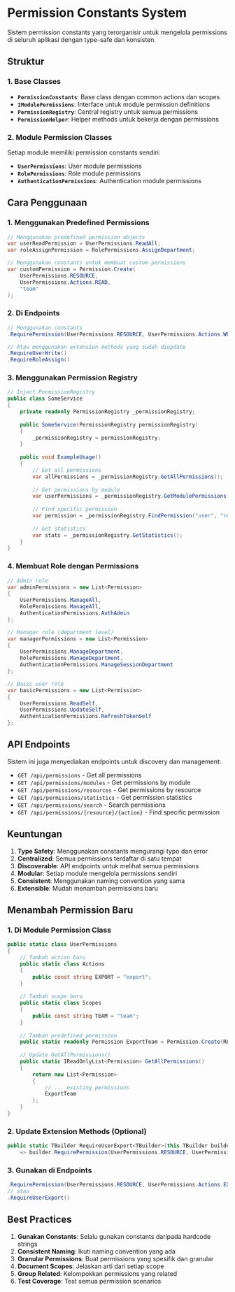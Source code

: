 # Permission Constants System

Sistem permission constants yang terorganisir untuk mengelola permissions di seluruh aplikasi dengan type-safe dan konsisten.

## Struktur

### 1. Base Classes
- **`PermissionConstants`**: Base class dengan common actions dan scopes
- **`IModulePermissions`**: Interface untuk module permission definitions
- **`PermissionRegistry`**: Central registry untuk semua permissions
- **`PermissionHelper`**: Helper methods untuk bekerja dengan permissions

### 2. Module Permission Classes
Setiap module memiliki permission constants sendiri:
- **`UserPermissions`**: User module permissions
- **`RolePermissions`**: Role module permissions  
- **`AuthenticationPermissions`**: Authentication module permissions

## Cara Penggunaan

### 1. Menggunakan Predefined Permissions

```csharp
// Menggunakan predefined permission objects
var userReadPermission = UserPermissions.ReadAll;
var roleAssignPermission = RolePermissions.AssignDepartment;

// Menggunakan constants untuk membuat custom permissions
var customPermission = Permission.Create(
    UserPermissions.RESOURCE, 
    UserPermissions.Actions.READ, 
    "team"
);
```

### 2. Di Endpoints

```csharp
// Menggunakan constants
.RequirePermission(UserPermissions.RESOURCE, UserPermissions.Actions.WRITE)

// Atau menggunakan extension methods yang sudah diupdate
.RequireUserWrite()
.RequireRoleAssign()
```

### 3. Menggunakan Permission Registry

```csharp
// Inject PermissionRegistry
public class SomeService
{
    private readonly PermissionRegistry _permissionRegistry;
    
    public SomeService(PermissionRegistry permissionRegistry)
    {
        _permissionRegistry = permissionRegistry;
    }
    
    public void ExampleUsage()
    {
        // Get all permissions
        var allPermissions = _permissionRegistry.GetAllPermissions();
        
        // Get permissions by module
        var userPermissions = _permissionRegistry.GetModulePermissions("Users");
        
        // Find specific permission
        var permission = _permissionRegistry.FindPermission("user", "read", "*");
        
        // Get statistics
        var stats = _permissionRegistry.GetStatistics();
    }
}
```

### 4. Membuat Role dengan Permissions

```csharp
// Admin role
var adminPermissions = new List<Permission>
{
    UserPermissions.ManageAll,
    RolePermissions.ManageAll,
    AuthenticationPermissions.AuthAdmin
};

// Manager role (department level)
var managerPermissions = new List<Permission>
{
    UserPermissions.ManageDepartment,
    RolePermissions.ManageDepartment,
    AuthenticationPermissions.ManageSessionDepartment
};

// Basic user role
var basicPermissions = new List<Permission>
{
    UserPermissions.ReadSelf,
    UserPermissions.UpdateSelf,
    AuthenticationPermissions.RefreshTokenSelf
};
```

## API Endpoints

Sistem ini juga menyediakan endpoints untuk discovery dan management:

- `GET /api/permissions` - Get all permissions
- `GET /api/permissions/modules` - Get permissions by module
- `GET /api/permissions/resources` - Get permissions by resource
- `GET /api/permissions/statistics` - Get permission statistics
- `GET /api/permissions/search` - Search permissions
- `GET /api/permissions/{resource}/{action}` - Find specific permission

## Keuntungan

1. **Type Safety**: Menggunakan constants mengurangi typo dan error
2. **Centralized**: Semua permissions terdaftar di satu tempat
3. **Discoverable**: API endpoints untuk melihat semua permissions
4. **Modular**: Setiap module mengelola permissions sendiri
5. **Consistent**: Menggunakan naming convention yang sama
6. **Extensible**: Mudah menambah permissions baru

## Menambah Permission Baru

### 1. Di Module Permission Class

```csharp
public static class UserPermissions
{
    // Tambah action baru
    public static class Actions
    {
        public const string EXPORT = "export";
    }
    
    // Tambah scope baru
    public static class Scopes
    {
        public const string TEAM = "team";
    }
    
    // Tambah predefined permission
    public static readonly Permission ExportTeam = Permission.Create(RESOURCE, Actions.EXPORT, Scopes.TEAM);
    
    // Update GetAllPermissions()
    public static IReadOnlyList<Permission> GetAllPermissions()
    {
        return new List<Permission>
        {
            // ... existing permissions
            ExportTeam
        };
    }
}
```

### 2. Update Extension Methods (Optional)

```csharp
public static TBuilder RequireUserExport<TBuilder>(this TBuilder builder) where TBuilder : IEndpointConventionBuilder
    => builder.RequirePermission(UserPermissions.RESOURCE, UserPermissions.Actions.EXPORT);
```

### 3. Gunakan di Endpoints

```csharp
.RequirePermission(UserPermissions.RESOURCE, UserPermissions.Actions.EXPORT, UserPermissions.Scopes.TEAM)
// atau
.RequireUserExport()
```

## Best Practices

1. **Gunakan Constants**: Selalu gunakan constants daripada hardcode strings
2. **Consistent Naming**: Ikuti naming convention yang ada
3. **Granular Permissions**: Buat permissions yang spesifik dan granular
4. **Document Scopes**: Jelaskan arti dari setiap scope
5. **Group Related**: Kelompokkan permissions yang related
6. **Test Coverage**: Test semua permission scenarios